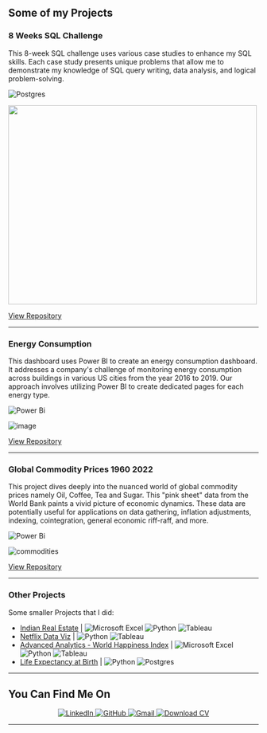 ## Some of my Projects

### 8 Weeks SQL Challenge

This 8-week SQL challenge uses various case studies to enhance my SQL skills. Each case study presents unique problems that allow me to demonstrate my knowledge of SQL query writing, data analysis, and logical problem-solving.

![Postgres](https://img.shields.io/badge/postgres-%23316192.svg?style=for-the-badge&logo=postgresql&logoColor=white)

<img src = "https://github.com/user-attachments/assets/2776ba14-3402-4657-8ad1-b157cca03021" width="500" height="400" />


[View Repository](https://github.com/keshavdewan/8-Weeks-SQL-Challenge/tree/main)

---
### Energy Consumption
This dashboard uses Power BI to create an energy consumption dashboard. It addresses a company's challenge of monitoring energy consumption across buildings in various US cities from the year 2016 to 2019. Our approach involves utilizing Power BI to create dedicated pages for each energy type.

![Power Bi](https://img.shields.io/badge/power_bi-F2C811?style=for-the-badge&logo=powerbi&logoColor=black)

![image](https://github.com/user-attachments/assets/32157a7d-9842-40c0-ad46-1404082e5f87)


[View Repository](https://github.com/keshavdewan/Energy-Consumption)

---
### Global Commodity Prices 1960 2022
This project dives deeply into the nuanced world of global commodity prices namely Oil, Coffee, Tea and Sugar. This "pink sheet" data from the World Bank paints a vivid picture of economic dynamics. These data are potentially useful for applications on data gathering, inflation adjustments, indexing, cointegration, general economic riff-raff, and more.

![Power Bi](https://img.shields.io/badge/power_bi-F2C811?style=for-the-badge&logo=powerbi&logoColor=black)

![commodities](https://github.com/user-attachments/assets/7c359456-2256-4aae-b83d-a2a8d60a4923)

[View Repository](https://github.com/keshavdewan/Global-Commodity-Prices-1960---2022-)

---

### Other Projects
Some smaller Projects that I did:
- [Indian Real Estate](https://github.com/keshavdewan/Indian-Real-Estate-Data) | ![Microsoft Excel](https://img.shields.io/badge/Microsoft_Excel-217346?style=for-the-badge&logo=microsoft-excel&logoColor=white) ![Python](https://img.shields.io/badge/python-3670A0?style=for-the-badge&logo=python&logoColor=ffdd54) <img src="https://img.shields.io/badge/Tableau-E97627?style=for-the-badge&logo=tableau&logoColor=white" alt="Tableau">
- [Netflix Data Viz](https://github.com/keshavdewan/Netflix-Data-Viz) | ![Python](https://img.shields.io/badge/python-3670A0?style=for-the-badge&logo=python&logoColor=ffdd54) <img src="https://img.shields.io/badge/Tableau-E97627?style=for-the-badge&logo=tableau&logoColor=white" alt="Tableau">
- [Advanced Analytics - World Happiness Index](https://github.com/keshavdewan/Advanced-Analytics---World-Happiness-Index) | ![Microsoft Excel](https://img.shields.io/badge/Microsoft_Excel-217346?style=for-the-badge&logo=microsoft-excel&logoColor=white)  ![Python](https://img.shields.io/badge/python-3670A0?style=for-the-badge&logo=python&logoColor=ffdd54) <img src="https://img.shields.io/badge/Tableau-E97627?style=for-the-badge&logo=tableau&logoColor=white" alt="Tableau">
- [Life Expectancy at Birth](https://github.com/keshavdewan/Life-Expectancy-at-Birth) | ![Python](https://img.shields.io/badge/python-3670A0?style=for-the-badge&logo=python&logoColor=ffdd54) ![Postgres](https://img.shields.io/badge/postgres-%23316192.svg?style=for-the-badge&logo=postgresql&logoColor=white)

---
## You Can Find Me On

<p align="center">
  <a href="https://www.linkedin.com/in/keshavdewan/">
    <img src="https://img.shields.io/badge/LinkedIn-0A66C2?style=for-the-badge&logo=linkedin&logoColor=white" alt="LinkedIn">
  </a>
  <a href="https://github.com/keshavdewan">
    <img src="https://img.shields.io/badge/GitHub-181717?style=for-the-badge&logo=github&logoColor=white" alt="GitHub">
  </a>
  <a href="mailto:keshavdewan1990@gmail.com">
    <img src="https://img.shields.io/badge/Gmail-D14836?style=for-the-badge&logo=gmail&logoColor=white" alt="Gmail">
  </a>
  <a href="assets/Keshav_Dewan_CV.pdf" download>
    <img src="https://img.shields.io/badge/Download_CV-blue?style=for-the-badge&logo=adobeacrobatreader&logoColor=white" alt="Download CV">
  </a>
</p>





---





